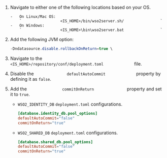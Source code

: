 1.	Navigate to either one of the following locations based on your OS.

        -   On Linux/Mac OS:
            `                 <IS_HOME>/bin/wso2server.sh/                `
        -   On Windows:
            `                 <IS_HOME>\bin\wso2server.bat                `
            
2.	Add the following JVM option:

    ``` java
    -Dndatasource.disable.rollbackOnReturn=true \
    ```

3. 	Navigate to the
    `               <IS_HOME>/repository/conf/deployment.toml              `
    file.

4.	Disable the `               defaultAutoCommit              ` property by defining it as `false`.

5. 	Add the `                commitOnReturn               ` property and set it to `true`.
                        
    - `WSO2_IDENTITY_DB` `deployment.toml` configurations.
        
        ``` toml
        [database.identity_db.pool_options]
        defaultAutoCommit="false"
        commitOnReturn="true"
        ```
        
    - `WSO2_SHARED_DB` `deployment.toml` configurations.
            
        ``` toml
        [database.shared_db.pool_options]
        defaultAutoCommit="false"
        commitOnReturn="true"
        ```    
            